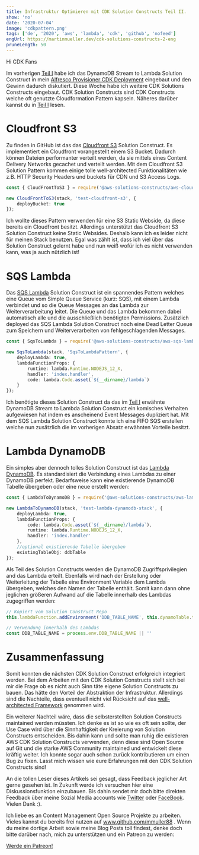 ```yaml
---
title: Infrastruktur Optimieren mit CDK Solution Constructs Teil II.
show: 'no'
date: '2020-07-04'
image: 'cdkpattern.png'
tags: ['de', '2020', 'aws', 'lambda', 'cdk', 'github', 'nofeed']
engUrl: https://martinmueller.dev/cdk-solutions-constructs-2-eng
pruneLength: 50
---
```


Hi CDK Fans

Im vorherigen [Teil I](https://martinmueller.dev/cdk-solutions-constructs) habe ich das DynamoDB Stream to Lambda Solution Construct in mein [Alfresco Provisioner CDK Deployment](https://martinmueller.dev/alf-provisioner) eingebaut und den Gewinn dadurch diskutiert. Diese Woche habe ich weitere CDK Solutions Constructs eingebaut. CDK Solution Constructs sind CDK Constructs welche oft genutzte Cloudformation Pattern kapseln. Näheres darüber kannst du in [Teil I](https://martinmueller.dev/cdk-solutions-constructs) lesen.

# Cloudfront S3
Zu finden in GitHub ist das das [Cloudfront S3](https://github.com/awslabs/aws-solutions-constructs/tree/master/source/patterns/%40aws-solutions-constructs/aws-cloudfront-s3) Solution Construct. Es implementiert ein Cloudfront vorangestellt einem S3 Bucket. Dadurch können Dateien performanter verteilt werden, da sie mittels eines Content Delivery Networks gecachet und verteilt werden. Mit dem Cloudfront S3 Solution Pattern kommen einige tolle well-architected Funktionalitäten wie z.B. HTTP Security Headers und buckets für CDN und S3 Access Logs.

```TypeScript
const { CloudFrontToS3 } = require('@aws-solutions-constructs/aws-cloudfront-s3');

new CloudFrontToS3(stack, 'test-cloudfront-s3', {
    deployBucket: true
});
```

Ich wollte dieses Pattern verwenden für eine S3 Static Webside, da diese bereits ein Cloudfront besitzt. Allerdings unterstützt das Cloudfront S3 Solution Construct keine Static Websides. Deshalb kann ich es leider nicht für meinen Stack benutzen. Egal was zählt ist, dass ich viel über das Solution Construct gelernt habe und nun weiß wofür ich es nicht verwenden kann, was ja auch nützlich ist!

# SQS Lambda
Das [SQS Lambda](https://github.com/awslabs/aws-solutions-constructs/tree/master/source/patterns/%40aws-solutions-constructs/aws-sqs-lambda) Solution Construct ist ein spannendes Pattern welches eine Queue vom Simple Queue Service (kurz: SQS), mit einem Lambda verbindet und so die Queue Messages an das Lambda zur Weiterverarbeitung leitet. Die Queue und das Lambda bekommen dabei automatisch alle und die ausschließlich benötigten Permissions. Zusätzlich deployed das SQS Lambda Solution Construct noch eine Dead Letter Queue zum Speichern und Weiterverarbeiten von fehlgeschlagenden Messages.

```TypeScript
const { SqsToLambda } = require('@aws-solutions-constructs/aws-sqs-lambda');

new SqsToLambda(stack, 'SqsToLambdaPattern', {
    deployLambda: true,
    lambdaFunctionProps: {
        runtime: lambda.Runtime.NODEJS_12_X,
        handler: 'index.handler',
        code: lambda.Code.asset(`${__dirname}/lambda`)
    }
});
```

Ich benötigte dieses Solution Construct da das im [Teil I](https://martinmueller.dev/cdk-solutions-constructs) erwähnte DynamoDB Stream to Lambda Solution Construct ein komisches Verhalten aufgewiesen hat indem es anscheinend Event Messages dupliziert hat. Mit dem SQS Lambda Solution Construct konnte ich eine FIFO SQS erstellen welche nun zusätzlich die im vorherigen Absatz erwähnten Vorteile besitzt.

# Lambda DynamoDB
Ein simples aber dennoch tolles Solution Construct ist das [Lambda DynamoDB](https://github.com/awslabs/aws-solutions-constructs/tree/master/source/patterns/%40aws-solutions-constructs/aws-lambda-dynamodb). Es standardisiert die Verbindung eines Lambdas zu einer DynamoDB perfekt. Bedarfsweise kann eine existierende DynamoDB Tabelle übergeben oder eine neue erstellt werden:

```TypeScript
const { LambdaToDynamoDB } = require('@aws-solutions-constructs/aws-lambda-dynamodb');

new LambdaToDynamoDB(stack, 'test-lambda-dynamodb-stack', {
    deployLambda: true,
    lambdaFunctionProps: {
        code: lambda.Code.asset(`${__dirname}/lambda`),
        runtime: lambda.Runtime.NODEJS_12_X,
        handler: 'index.handler'
    },
    //optional existierende Tabelle übergeben
    existingTableObj: ddbTable
});
```

Als Teil des Solution Constructs werden die DynamoDB Zugriffsprivilegien and das Lambda erteilt. Ebenfalls wird nach der Erstellung oder Weiterleitung der Tabelle eine Environment Variable dem Lambda übergeben, welches den Namen der Tabelle enthält. Somit kann dann ohne jeglichen größeren Aufwand auf die Tabelle innerhalb des Lambdas zugegriffen werden:

```TypeScript
// Kopiert vom Solution Construct Repo
this.lambdaFunction.addEnvironment('DDB_TABLE_NAME', this.dynamoTable.tableName);

// Verwendung innerhalb des Lambdas
const DDB_TABLE_NAME = process.env.DDB_TABLE_NAME || ''
```

# Zusammenfassung
Somit konnten die nächsten CDK Solution Construct erfolgreich integriert werden. Bei dem Arbeiten mit den CDK Solution Constructs stellt sich bei mir die Frage ob es nicht auch Sinn täte eigene Solution Constructs zu bauen. Das hätte den Vorteil der Abstraktion der Infrastruktur. Allerdings sind die Nachteile, dass eventuell nicht viel Rücksicht auf das [well-architected Framework](https://aws.amazon.com/architecture/well-architected/) genommen wird. 

Ein weiterer Nachteil wäre, dass die selbsterstellten Solution Constructs maintained werden müssten. Ich denke es ist so wie es oft sein sollte, der Use Case wird über die Sinnhaftigkeit der Kreierung von Solution Constructs entscheiden. Bis dahin kann und sollte man ruhig die existieren AWS CDK Solution Constructs verwenden, denn diese sind Open Source auf Git und die starke AWS Community maintained und entwickelt diese kräftig weiter. Ich konnte sogar auch schon zurück kontributieren um einen Bug zu fixen. Lasst mich wissen wie eure Erfahrungen mit den CDK Solution Constructs sind!

An die tollen Leser dieses Artikels sei gesagt, dass Feedback jeglicher Art gerne gesehen ist. In Zukunft werde ich versuchen hier eine Diskussionsfunktion einzubauen. Bis dahin sendet mir doch bitte direkten Feedback über meine Sozial Media accounts wie [Twitter](https://twitter.com/MartinMueller_) oder [FaceBook](https://www.facebook.com/martin.muller.10485). Vielen Dank :).

Ich liebe es an Content Management Open Source Projekte zu arbeiten. Vieles kannst du bereits frei nutzen auf www.github.com/mmuller88 . Wenn du meine dortige Arbeit sowie meine Blog Posts toll findest, denke doch bitte darüber nach, mich zu unterstützen und ein Patreon zu werden:

<a href="https://www.patreon.com/bePatron?u=29010217" data-patreon-widget-type="become-patron-button">Werde ein Patreon!</a><script async src="https://c6.patreon.com/becomePatronButton.bundle.js"></script>
